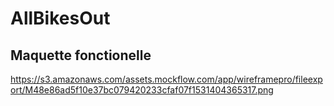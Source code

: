 # AllBikesOut

## Maquette fonctionelle
https://s3.amazonaws.com/assets.mockflow.com/app/wireframepro/fileexport/M48e86ad5f10e37bc079420233cfaf07f1531404365317.png
